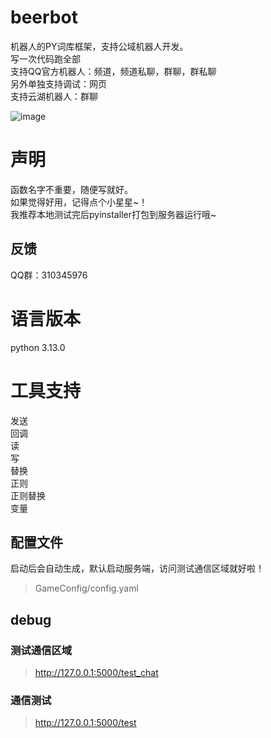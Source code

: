 # beerbot
机器人的PY词库框架，支持公域机器人开发。  
写一次代码跑全部  
支持QQ官方机器人：频道，频道私聊，群聊，群私聊  
另外单独支持调试：网页  
支持云湖机器人：群聊

![image](https://github.com/user-attachments/assets/6e066288-3a65-40e3-a194-bacdeb57d910)


# 声明
函数名字不重要，随便写就好。  
如果觉得好用，记得点个小星星~！  
我推荐本地测试完后pyinstaller打包到服务器运行哦~

## 反馈
QQ群：310345976

# 语言版本
python 3.13.0

# 工具支持
发送  
回调  
读  
写  
替换  
正则  
正则替换  
变量

## 配置文件
启动后会自动生成，默认启动服务端，访问测试通信区域就好啦！
> GameConfig/config.yaml


## debug

### 测试通信区域
> http://127.0.0.1:5000/test_chat

### 通信测试
> http://127.0.0.1:5000/test
